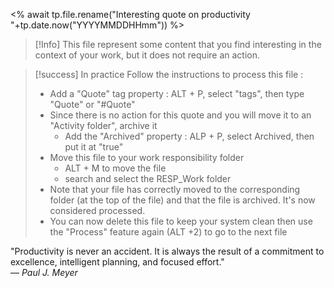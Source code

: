 <% await tp.file.rename("Interesting quote on productivity "+tp.date.now("YYYYMMDDHHmm")) %>

> [!Info]
> This file represent some content that you find interesting in the context of your work, but it does not require an action. 

> [!success] In practice
> Follow the instructions to process this file : 
> - Add a "Quote" tag property : ALT + P, select "tags", then type "Quote" or "#Quote" 
> - Since there is no action for this quote and you will move it to an "Activity folder", archive it
> 	- Add the "Archived" property : ALP + P, select Archived, then put it at "true"
> - Move this file to your work responsibility folder
> 	- ALT + M to move the file
> 	- search and select the  RESP_Work  folder
> - Note that your file has correctly moved to the corresponding folder (at the top of the file) and that the file is archived. It's now considered processed. 
> - You can now  delete this file to keep your system clean then use the "Process" feature again (ALT +2) to go to the next file


"Productivity is never an accident. It is always the result of a commitment to excellence, intelligent planning, and focused effort."  
— _Paul J. Meyer_